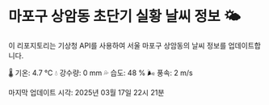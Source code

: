 
# 마포구 상암동 초단기 실황 날씨 정보 🌤️

이 리포지토리는 기상청 API를 사용하여 서울 마포구 상암동의 날씨 정보를 업데이트합니다. 

🌡️ 기온: 4.7 ℃
💧 강수량: 0 mm
💦 습도: 48 %
🌬️ 풍속: 2 m/s

마지막 업데이트 시각: 2025년 03월 17일 22시 21분    
